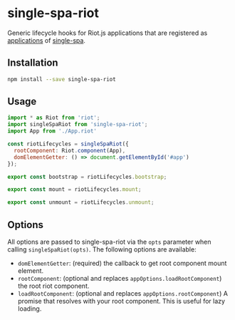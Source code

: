 # single-spa-riot

Generic lifecycle hooks for Riot.js applications that are registered as [applications](https://github.com/CanopyTax/single-spa/blob/master/docs/applications.md#registered-applications) of [single-spa](https://github.com/CanopyTax/single-spa).

## Installation
```sh
npm install --save single-spa-riot
```

## Usage

```js
import * as Riot from 'riot';
import singleSpaRiot from 'single-spa-riot';
import App from './App.riot'

const riotLifecycles = singleSpaRiot({
  rootComponent: Riot.component(App),
  domElementGetter: () => document.getElementById('#app')
});

export const bootstrap = riotLifecycles.bootstrap;

export const mount = riotLifecycles.mount;

export const unmount = riotLifecycles.unmount;
```

## Options

All options are passed to single-spa-riot via the `opts` parameter when calling `singleSpaRiot(opts)`. The following options are available:

- `domElementGetter`: (required) the callback to get root component mount element.
- `rootComponent`: (optional and replaces `appOptions.loadRootComponent`) the root riot component.
- `loadRootComponent`: (optional and replaces `appOptions.rootComponent`) A promise that resolves with your root component. This is useful for lazy loading.
